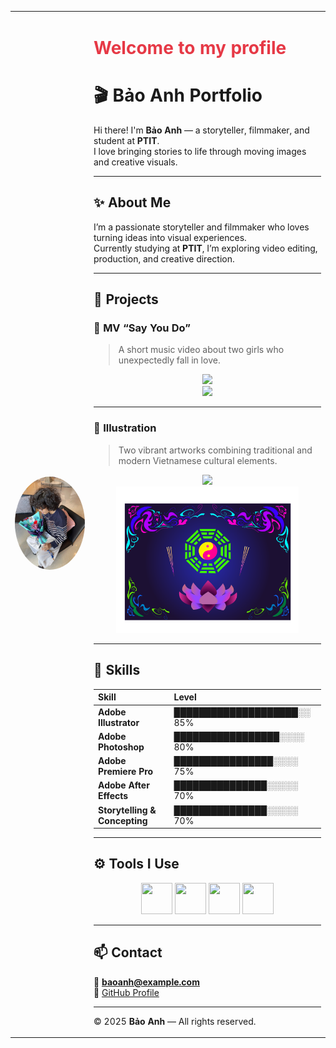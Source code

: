 <table style="border:none;">
  <tr style="border:none;">
    <td width="25%" align="center">
      <img src="avatar.png" alt="Ảnh cá nhân" style="border-radius:50%;"/>
    </td>
    <td width="75%"  style="border:none;">
<h1 style="color:#e63946">Welcome to my profile</h1>
      
# 🎬 Bảo Anh Portfolio

Hi there! I'm **Bảo Anh** — a storyteller, filmmaker, and student at **PTIT**.  
I love bringing stories to life through moving images and creative visuals.

---

## ✨ About Me

I’m a passionate storyteller and filmmaker who loves turning ideas into visual experiences.  
Currently studying at **PTIT**, I’m exploring video editing, production, and creative direction.

---

## 🎥 Projects

### 🎵 MV “Say You Do”
> A short music video about two girls who unexpectedly fall in love.

<div align="center">
  <img src="sayyoudo1.png" width="80%">
  <br>
  <img src="sayyoudo2.png" width="80%">
</div>

---

### 🎨 Illustration
> Two vibrant artworks combining traditional and modern Vietnamese cultural elements.

<div align="center">
  <img src="danpt.png" width="80%">
  <br>
  <img src="tamphufnpt.png" width="80%">
</div>

---

## 🧠 Skills

| Skill | Level |
|:------|:------|
| **Adobe Illustrator** | ████████████████████░░ 85% |
| **Adobe Photoshop** | █████████████████░░░░ 80% |
| **Adobe Premiere Pro** | ████████████████░░░░ 75% |
| **Adobe After Effects** | ███████████████░░░░░ 70% |
| **Storytelling & Concepting** | ███████████████░░░░░ 70% |

---

## ⚙️ Tools I Use

<div align="center">
  <img src="https://cdn.jsdelivr.net/gh/devicons/devicon/icons/adobeillustrator/adobeillustrator-plain.svg" width="50" height="50"/>
  <img src="https://cdn.jsdelivr.net/gh/devicons/devicon/icons/adobephotoshop/adobephotoshop-plain.svg" width="50" height="50"/>
  <img src="https://cdn.jsdelivr.net/gh/devicons/devicon/icons/aftereffects/aftereffects-original.svg" width="50" height="50"/>
  <img src="https://cdn.jsdelivr.net/gh/devicons/devicon/icons/premierepro/premierepro-original.svg" width="50" height="50"/>
</div>

---

## 📫 Contact

📧 **baoanh@example.com**  
💼 [GitHub Profile](https://github.com/baoanh)  

---

© 2025 **Bảo Anh** — All rights reserved.
